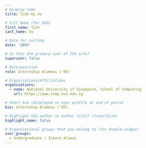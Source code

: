 ```yaml
---
# Display name
title: Tinh Ky Vu

# Full Name (for SEO) 
first_name: Tinh
last_name: Vu

# Date for sorting
date: '2005'

# Is this the primary user of the site?
superuser: false

# Role/position
role: Internship Alumnus ('05)

# Organizations/Affiliations
organizations:
  - name: National University of Singapore, School of Computing
    url: https://www.comp.nus.edu.sg

# Short bio (displayed in user profile at end of posts)
bio: Internship Alumnus ('05). 

# Highlight the author in author lists? (true/false)
highlight_name: false

# Organizational groups that you belong to (for People widget)
user_groups:
  - Undergraduate / Intern Alumni
---
```

